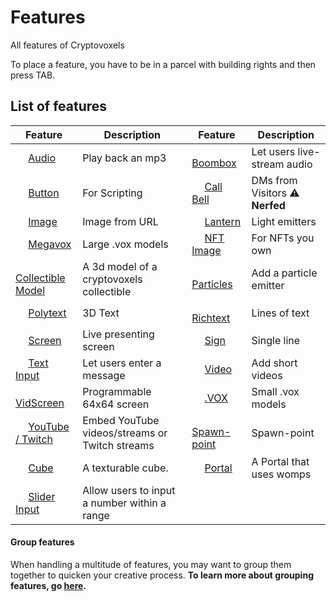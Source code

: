 # Features
All features of Cryptovoxels

To place a feature, you have to be in a parcel with building rights and then press TAB.
## List of features

| Feature | Description | Feature | Description |
| ------ | ------ | ------ | ------ |
|<img width='16' src='https://www.cryptovoxels.com/icons/audio.png' />  [Audio](/docs/features/audio) | Play back an mp3 | <img width='16' src='https://www.cryptovoxels.com/icons/audio.png' /> [Boombox](/docs/features/boombox) |Let users live-stream audio|
|<img width='16' src='https://www.cryptovoxels.com/icons/button.png' /> [Button](/docs/features/button)| For Scripting | <img width='16' src='https://www.cryptovoxels.com/icons/call-bell.png' /> [Call Bell](/docs/features/call-bell) |DMs from Visitors :warning: **Nerfed**|
|<img width='16' src='https://www.cryptovoxels.com/icons/image.png' />  [Image](/docs/features/image)| Image from URL | <img width='16' src='https://www.cryptovoxels.com/icons/lantern.png' />  [Lantern](/docs/features/lantern) | Light emitters |
|<img width='16' src='https://www.cryptovoxels.com/icons/megavox.png' /> [Megavox](/docs/features/megavox)| Large .vox models | <img width='16' src='https://www.cryptovoxels.com/icons/nft-image.png'  /> [NFT Image](/docs/features/nft-image) | For NFTs you own |
<img width='16' src='https://www.cryptovoxels.com/icons/collectible-model.png'  /> [Collectible Model](/docs/features/collectible-model) | A 3d model of a cryptovoxels collectible |<img width='16' src='https://www.cryptovoxels.com/icons/particle.png'  /> [Particles](/docs/features/particles)| Add a particle emitter |
|<img width='16' src='//www.cryptovoxels.com/icons/polytext.png' /> [Polytext](/docs/features/polytext)| 3D Text | <img width='16' src='//www.cryptovoxels.com/icons/richtext.png' /> [Richtext](/docs/features/richtext)| Lines of text |
|<img width='16' src='//www.cryptovoxels.com/icons/screen.png' /> [Screen](/docs/features/screen)|Live presenting screen| <img width='16' src='//www.cryptovoxels.com/icons/sign.png' /> [Sign](/docs/features/sign)|Single line|
|<img width='16' src='//www.cryptovoxels.com/icons/text-input.png' />  [Text Input](/docs/features/text-input)|Let users enter a message |<img width='16' src='//www.cryptovoxels.com/icons/video.png' /> [Video](/docs/features/video)|Add short videos|
|<img width='16' src='//www.cryptovoxels.com/icons/vid-screen.png' /> [VidScreen](/docs/features/vid-screen)|Programmable 64x64 screen|<img width='16' src='//www.cryptovoxels.com/icons/vox-model.png' /> [.VOX](/docs/features/vox-model)|Small .vox models|
|<img width='16' src='//www.cryptovoxels.com/icons/youtube.png' /> [YouTube / Twitch](/docs/features/youtube)|Embed YouTube videos/streams or Twitch streams|<img width='16' src='//www.cryptovoxels.com/icons/spawn-point.png' /> [Spawn-point](/docs/features/spawn-point)|Spawn-point|
<img width='16' src='https://www.cryptovoxels.com/icons/cube.png' /> [Cube](/docs/features/cube) |A texturable cube. |<img width='16' src='https://www.cryptovoxels.com/icons/portal.png' /> [Portal](/docs/features/portal) |A Portal that uses womps
<img width='16' src='https://www.cryptovoxels.com/icons/slider-input.png' /> [Slider Input](/docs/features/slider-input) |Allow users to input a number within a range

#### Group features
When handling a multitude of features, you may want to group them together to quicken your creative process.
**To learn more about grouping features, go [here](/docs/features/group).**